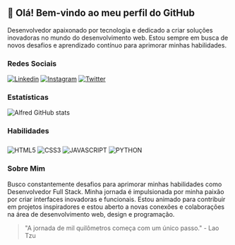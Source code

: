## 👋 Olá! Bem-vindo ao meu perfil do GitHub
Desenvolvedor apaixonado por tecnologia e dedicado a criar soluções inovadoras no mundo do desenvolvimento web. Estou sempre em busca de novos desafios e aprendizado contínuo para aprimorar minhas habilidades.

### Redes Sociais
[![Linkedin](https://img.shields.io/badge/LinkedIn-0077B5?style=for-the-badge&logo=linkedin&logoColor=white)](https://www.linkedin.com/in/alfred-micael-58a18326a/)
[![Instagram](https://img.shields.io/badge/Instagram-E4405F?style=for-the-badge&logo=instagram&logoColor=white)](https://www.instagram.com/alfredmicael/)
[![Twitter](https://img.shields.io/badge/Twitter-1DA1F2?style=for-the-badge&logo=twitter&logoColor=white)](https://twitter.com/devalfredinho)

### Estatísticas
![Alfred GitHub stats](https://github-readme-stats.vercel.app/api?username=devalfredinho&show_icons=true&theme=dark)

### Habilidades
<div style="display: inline_block; margin-top: -10px;"><br/>
    <img align="center" alt="HTML5" src="https://img.shields.io/badge/HTML5-E34F26?style=for-the-badge&logo=html5&logoColor=white">
    <img align="center" alt="CSS3" src="https://img.shields.io/badge/CSS3-1572B6?style=for-the-badge&logo=css3&logoColor=white">
    <img align="center" alt="JAVASCRIPT" src="https://img.shields.io/badge/JavaScript-323330?style=for-the-badge&logo=javascript&logoColor=F7DF1E">
    <img align="center" alt="PYTHON" src="https://img.shields.io/badge/Python-14354C?style=for-the-badge&logo=python&logoColor=white">
</div>

### Sobre Mim
Busco constantemente desafios para aprimorar minhas habilidades como Desenvolvedor Full Stack. Minha jornada é impulsionada por minha paixão por criar interfaces inovadoras e funcionais. Estou animado para contribuir em projetos inspiradores e estou aberto a novas conexões e colaborações na área de desenvolvimento web, design e programação.

> "A jornada de mil quilômetros começa com um único passo." - Lao Tzu
